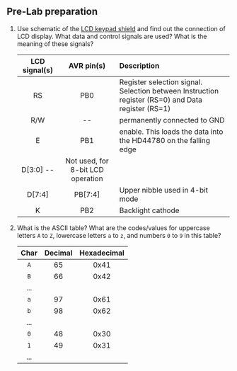 <a name="preparation"></a>

## Pre-Lab preparation

1. Use schematic of the [LCD keypad shield](https://oshwlab.com/tomas.fryza/arduino-shields) and find out the connection of LCD display. What data and control signals are used? What is the meaning of these signals?

   | **LCD signal(s)** | **AVR pin(s)** | **Description** |
   | :-: | :-: | :-- |
   | RS | PB0 | Register selection signal. Selection between Instruction register (RS=0) and Data register (RS=1) |
   | R/W | -- | permanently connected to GND |
   | E | PB1 | enable. This loads the data into the HD44780 on the falling edge |
   | D[3:0] -- | Not used, for 8-bit LCD operation |  |
   | D[7:4] | PB[7:4] | Upper nibble used in 4-bit mode  |
   | K | PB2 | Backlight cathode |

2. What is the ASCII table? What are the codes/values for uppercase letters `A` to `Z`, lowercase letters `a` to `z`, and numbers `0` to `9` in this table?

   | **Char** | **Decimal** | **Hexadecimal** |
   | :-: | :-: | :-: |
   | `A` | 65 | 0x41 |
   | `B` | 66 | 0x42 |
   | ... |  |  |
   | `a` | 97 | 0x61 |
   | `b` | 98 | 0x62 |
   | ... |  |  |
   | `0` | 48 | 0x30 |
   | `1` | 49 | 0x31 |
   | ... |  |  |
